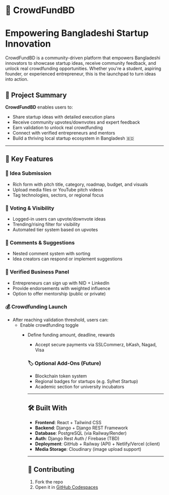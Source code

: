# 🧠 CrowdFundBD
# Empowering Bangladeshi Startup Innovation

CrowdFundBD is a community-driven platform that empowers Bangladeshi innovators to showcase startup ideas, receive community feedback, and unlock real crowdfunding opportunities. Whether you're a student, aspiring founder, or experienced entrepreneur, this is the launchpad to turn ideas into action.



## 🚀 Project Summary

**CrowdFundBD** enables users to:

- Share startup ideas with detailed execution plans
- Receive community upvotes/downvotes and expert feedback
- Earn validation to unlock real crowdfunding
- Connect with verified entrepreneurs and mentors
- Build a thriving local startup ecosystem in Bangladesh 🇧🇩

---

## 🧩 Key Features

### 🧠 Idea Submission
- Rich form with pitch title, category, roadmap, budget, and visuals
- Upload media files or YouTube pitch videos
- Tag technologies, sectors, or regional focus

### 🔺 Voting & Visibility
- Logged-in users can upvote/downvote ideas
- Trending/rising filter for visibility
- Automated tier system based on upvotes

### 💬 Comments & Suggestions
- Nested comment system with sorting
- Idea creators can respond or implement suggestions

### 👔 Verified Business Panel
- Entrepreneurs can sign up with NID + LinkedIn
- Provide endorsements with weighted influence
- Option to offer mentorship (public or private)

### 💰 Crowdfunding Launch
- After reaching validation threshold, users can:
  - Enable crowdfunding toggle
    - Define funding amount, deadline, rewards
      - Accept secure payments via SSLCommerz, bKash, Nagad, Visa

      ### 🏷️ Optional Add-Ons (Future)
      - Blockchain token system
      - Regional badges for startups (e.g. Sylhet Startup)
      - Academic section for university incubators

      ---

      ## 🛠️ Built With

      - **Frontend**: React + Tailwind CSS  
      - **Backend**: Django + Django REST Framework  
      - **Database**: PostgreSQL (via Railway/Render)  
      - **Auth**: Django Rest Auth / Firebase (TBD)  
      - **Deployment**: GitHub + Railway (API) + Netlify/Vercel (client)  
      - **Media Storage**: Cloudinary (image upload support)

      ---

      ## 🤝 Contributing

      1. Fork the repo
      2. Open it in [GitHub Codespaces](https://github.com/features/codespaces)